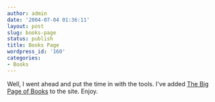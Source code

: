 ```yaml
---
author: admin
date: '2004-07-04 01:36:11'
layout: post
slug: books-page
status: publish
title: Books Page
wordpress_id: '160'
categories:
- Books
---
```


Well, I went ahead and put the time in with the tools. I've added [The
Big Page of Books](/books.php) to the site. Enjoy.

